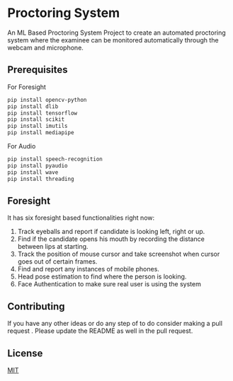 # Proctoring System

An ML Based Proctoring System Project to create an automated proctoring system where the examinee can be monitored automatically through the webcam and microphone.

## Prerequisites
For Foresight 
```bash
pip install opencv-python
pip install dlib
pip install tensorflow
pip install scikit
pip install imutils
pip install mediapipe
```
For Audio
```bash
pip install speech-recognition
pip install pyaudio
pip install wave
pip install threading
```
## Foresight
It has six foresight based functionalities right now:
1. Track eyeballs and report if candidate is looking left, right or up.
2. Find if the candidate opens his mouth by recording the distance between lips at starting.
3. Track the position of mouse cursor and take screenshot when cursor goes out of certain frames.
4. Find and report any instances of mobile phones.
5. Head pose estimation to find where the person is looking.
6. Face Authentication to make sure real user is using the system

## Contributing

If you have any other ideas or do any step of to do consider making a pull request . Please update the README as well in the pull request.

## License
[MIT](https://choosealicense.com/licenses/mit/)
